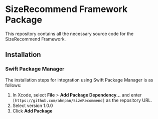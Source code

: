 # SizeRecommend Framework Package

This repository contains all the necessary source code for the SizeRecommend Framework.

## Installation

### Swift Package Manager

The installation steps for integration using Swift Package Manager is as follows:

1. In Xcode, select **File** > **Add Package Dependency...** and enter `[https://github.com/ahnpan/SizeRecommend]` as the repository URL.
2. Select version 1.0.0
3. Click **Add Package**
